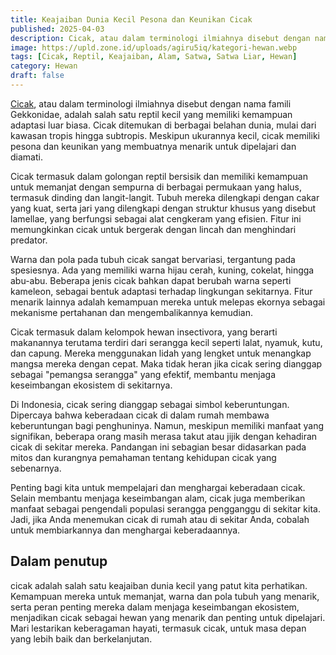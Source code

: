 ```yaml
---
title: Keajaiban Dunia Kecil Pesona dan Keunikan Cicak
published: 2025-04-03
description: Cicak, atau dalam terminologi ilmiahnya disebut dengan nama famili Gekkonidae, adalah salah satu reptil kecil yang memiliki kemampuan adaptasi luar biasa. Cicak ditemukan di berbagai belahan dunia, mulai dari kawasan tropis hingga subtropis.
image: https://upld.zone.id/uploads/agiru5iq/kategori-hewan.webp
tags: [Cicak, Reptil, Keajaiban, Alam, Satwa, Satwa Liar, Hewan]
category: Hewan
draft: false
---
```


[Cicak](https://id.m.wikipedia.org/wiki/Cecak), atau dalam terminologi ilmiahnya disebut dengan nama famili Gekkonidae, adalah salah satu reptil kecil yang memiliki kemampuan adaptasi luar biasa. Cicak ditemukan di berbagai belahan dunia, mulai dari kawasan tropis hingga subtropis. Meskipun ukurannya kecil, cicak memiliki pesona dan keunikan yang membuatnya menarik untuk dipelajari dan diamati. 

Cicak termasuk dalam golongan reptil bersisik dan memiliki kemampuan untuk memanjat dengan sempurna di berbagai permukaan yang halus, termasuk dinding dan langit-langit. Tubuh mereka dilengkapi dengan cakar yang kuat, serta jari yang dilengkapi dengan struktur khusus yang disebut lamellae, yang berfungsi sebagai alat cengkeram yang efisien. Fitur ini memungkinkan cicak untuk bergerak dengan lincah dan menghindari predator.

Warna dan pola pada tubuh cicak sangat bervariasi, tergantung pada spesiesnya. Ada yang memiliki warna hijau cerah, kuning, cokelat, hingga abu-abu. Beberapa jenis cicak bahkan dapat berubah warna seperti kameleon, sebagai bentuk adaptasi terhadap lingkungan sekitarnya. Fitur menarik lainnya adalah kemampuan mereka untuk melepas ekornya sebagai mekanisme pertahanan dan mengembalikannya kemudian.

Cicak termasuk dalam kelompok hewan insectivora, yang berarti makanannya terutama terdiri dari serangga kecil seperti lalat, nyamuk, kutu, dan capung. Mereka menggunakan lidah yang lengket untuk menangkap mangsa mereka dengan cepat. Maka tidak heran jika cicak sering dianggap sebagai "pemangsa serangga" yang efektif, membantu menjaga keseimbangan ekosistem di sekitarnya.

Di Indonesia, cicak sering dianggap sebagai simbol keberuntungan. Dipercaya bahwa keberadaan cicak di dalam rumah membawa keberuntungan bagi penghuninya. Namun, meskipun memiliki manfaat yang signifikan, beberapa orang masih merasa takut atau jijik dengan kehadiran cicak di sekitar mereka. Pandangan ini sebagian besar didasarkan pada mitos dan kurangnya pemahaman tentang kehidupan cicak yang sebenarnya.

Penting bagi kita untuk mempelajari dan menghargai keberadaan cicak. Selain membantu menjaga keseimbangan alam, cicak juga memberikan manfaat sebagai pengendali populasi serangga pengganggu di sekitar kita. Jadi, jika Anda menemukan cicak di rumah atau di sekitar Anda, cobalah untuk membiarkannya dan menghargai keberadaannya.

## Dalam penutup

cicak adalah salah satu keajaiban dunia kecil yang patut kita perhatikan. Kemampuan mereka untuk memanjat, warna dan pola tubuh yang menarik, serta peran penting mereka dalam menjaga keseimbangan ekosistem, menjadikan cicak sebagai hewan yang menarik dan penting untuk dipelajari. Mari lestarikan keberagaman hayati, termasuk cicak, untuk masa depan yang lebih baik dan berkelanjutan.
